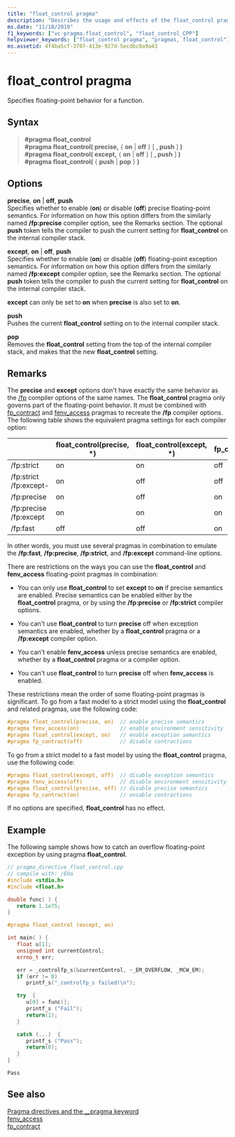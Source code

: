 ```yaml
---
title: "float_control pragma"
description: "Describes the usage and effects of the float_control pragma directive. The float_control directive controls the state of floating-point precise semantics and exception semantics at runtime."
ms.date: "11/18/2019"
f1_keywords: ["vc-pragma.float_control", "float_control_CPP"]
helpviewer_keywords: ["float_control pragma", "pragmas, float_control"]
ms.assetid: 4f4ba5cf-3707-413e-927d-5ecdbc0a9a43
---
```

# float_control pragma

Specifies floating-point behavior for a function.

## Syntax

> **#pragma float_control**\
> **#pragma float_control( precise,** { **on** | **off** } [ **, push** ] **)**\
> **#pragma float_control( except,** { **on** | **off** } [ **, push** ] **)**\
> **#pragma float_control(** { **push** | **pop** } **)**

## Options

**precise**, **on** | **off**, **push**\
Specifies whether to enable (**on**) or disable (**off**) precise floating-point semantics. For information on how this option differs from the similarly named **/fp:precise** compiler option, see the Remarks section. The optional **push** token tells the compiler to push the current setting for **float_control** on the internal compiler stack.

**except**, **on** | **off**, **push**\
Specifies whether to enable (**on**) or disable (**off**) floating-point exception semantics. For information on how this option differs from the similarly named **/fp:except** compiler option, see the Remarks section. The optional **push** token tells the compiler to push the current setting for **float_control** on the internal compiler stack.

**except** can only be set to **on** when **precise** is also set to **on**.

**push**\
Pushes the current **float_control** setting on to the internal compiler stack.

**pop**\
Removes the **float_control** setting from the top of the internal compiler stack, and makes that the new **float_control** setting.

## Remarks

The **precise** and **except** options don't have exactly the same behavior as the [/fp](../build/reference/fp-specify-floating-point-behavior.md) compiler options of the same names. The **float_control** pragma only governs part of the floating-point behavior. It must be combined with [fp_contract](../preprocessor/fp-contract.md) and [fenv_access](../preprocessor/fenv-access.md) pragmas to recreate the **/fp** compiler options. The following table shows the equivalent pragma settings for each compiler option:

| | float_control(precise, \*) | float_control(except, \*) | fp_contract(\*) | fenv_access(\*) |
|-|-|-|-|-|
| /fp:strict             | on  | on  | off | on  |
| /fp:strict /fp:except- | on  | off | off | on  |
| /fp:precise            | on  | off | on  | off |
| /fp:precise /fp:except | on  | on  | on  | off |
| /fp:fast               | off | off | on  | off |

In other words, you must use several pragmas in combination to emulate the **/fp:fast**, **/fp:precise**, **/fp:strict**, and **/fp:except** command-line options.

There are restrictions on the ways you can use the **float_control** and **fenv_access** floating-point pragmas in combination:

- You can only use **float_control** to set **except** to **on** if precise semantics are enabled. Precise semantics can be enabled either by the **float_control** pragma, or by using the **/fp:precise** or **/fp:strict** compiler options.

- You can't use **float_control** to turn **precise** off when exception semantics are enabled, whether by a **float_control** pragma or a **/fp:except** compiler option.

- You can't enable **fenv_access** unless precise semantics are enabled, whether by a **float_control** pragma or a compiler option.

- You can't use **float_control** to turn **precise** off when **fenv_access** is enabled.

These restrictions mean the order of some floating-point pragmas is significant. To go from a fast model to a strict model using the **float_control** and related pragmas, use the following code:

```cpp
#pragma float_control(precise, on)  // enable precise semantics
#pragma fenv_access(on)             // enable environment sensitivity
#pragma float_control(except, on)   // enable exception semantics
#pragma fp_contract(off)            // disable contractions
```

To go from a strict model to a fast model by using the **float_control** pragma, use the following code:

```cpp
#pragma float_control(except, off)  // disable exception semantics
#pragma fenv_access(off)            // disable environment sensitivity
#pragma float_control(precise, off) // disable precise semantics
#pragma fp_contract(on)             // ensable contractions
```

If no options are specified, **float_control** has no effect.

## Example

The following sample shows how to catch an overflow floating-point exception by using pragma **float_control**.

```cpp
// pragma_directive_float_control.cpp
// compile with: /EHa
#include <stdio.h>
#include <float.h>

double func( ) {
   return 1.1e75;
}

#pragma float_control (except, on)

int main( ) {
   float u[1];
   unsigned int currentControl;
   errno_t err;

   err = _controlfp_s(&currentControl, ~_EM_OVERFLOW, _MCW_EM);
   if (err != 0)
      printf_s("_controlfp_s failed!\n");

   try  {
      u[0] = func();
      printf_s ("Fail");
      return(1);
   }

   catch (...)  {
      printf_s ("Pass");
      return(0);
   }
}
```

```Output
Pass
```

## See also

[Pragma directives and the __pragma keyword](../preprocessor/pragma-directives-and-the-pragma-keyword.md)\
[fenv_access](../preprocessor/fenv-access.md)\
[fp_contract](../preprocessor/fp-contract.md)

